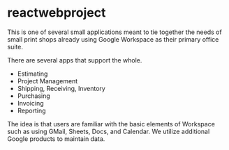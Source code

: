 # reactwebproject
This is one of several small applications meant to tie together the needs of small print shops already using Google Workspace as their primary office suite. 

There are several apps that support the whole. 

- Estimating
- Project Management
- Shipping, Receiving, Inventory
- Purchasing
- Invoicing
- Reporting

The idea is that users are familiar with the basic elements of Workspace such as using GMail, Sheets, Docs, and Calendar. We utilize additional Google products to maintain data. 
